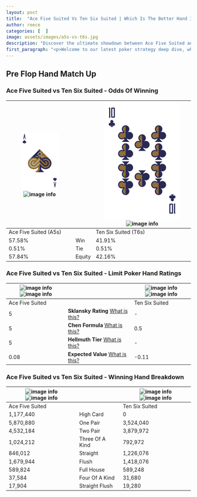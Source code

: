 ```yaml
---
layout: post
title:  "Ace Five Suited Vs Ten Six Suited | Which Is The Better Hand In Poker? A Complete Guide"
author: reece
categories: [  ]
image: assets/images/a5s-vs-t6s.jpg
description: "Discover the ultimate showdown between Ace Five Suited and Ten Six Suited in poker! Uncover the odds, strategies, and scenarios where one hand triumphs over the other. Get ready to up your poker game with this thrilling analysis."
first_paragraph: "<p>Welcome to our latest poker strategy deep dive, where we're pitting two distinct hands against each other in a high-stakes showdown: Ace Five Suited vs Ten Six Suited.</p><p>In the dynamic world of poker, every decision counts, and knowing which hand holds the upper hand is key to your success at the table.</p><p>In this article, we'll dissect these two hands, explore the scenarios where one dominates the other, and equip you with the knowledge to make strategic choices that can tip the odds in your favor.</p><p>Get ready to unravel the intriguing dynamics of these poker hands and elevate your game to new heights.</p>"
---
```




[comment]: # (sp0)

## Pre Flop Hand Match Up

<div class="table hand-ratings" markdown="1"> 



### Ace Five Suited vs Ten Six Suited - Odds Of Winning


    
| ![image info](assets/images/hand1/A.png) ![image info](assets/images/hand1/5s.png) |  | ![image info](assets/images/hand2/T.png) ![image info](assets/images/hand2/6s.png) |
| -------- | -------- | -------- |
| Ace Five Suited (A5s) |  | Ten Six Suited (T6s) |
| 57.58% | Win | 41.91% |
| 0.51% | Tie | 0.51% |
| 57.84% | Equity | 42.16% |




[comment]: # (sp1)



### Ace Five Suited vs Ten Six Suited - Limit Poker Hand Ratings


    
| ![image info](https://www.riverpairs.com/assets/images/hand1/A.png) ![image info](https://www.riverpairs.com/assets/images/hand1/5s.png) |  | ![image info](https://www.riverpairs.com/assets/images/hand2/T.png) ![image info](https://www.riverpairs.com/assets/images/hand2/6s.png) |
| -------- | -------- | -------- |
| Ace Five Suited |  | Ten Six Suited |
| 5 | **Sklansky Rating** [What is this?](/sklansky-rating-explained) | - |
| 5 | **Chen Formula** [What is this?](/chen-formula-explained) | 0.5 |
| 5 | **Hellmuth Tier** [What is this?](/Hellmuth-tier-explained) | - |
| 0.08 | **Expected Value** [What is this?](/expected-value-explained) | -0.11 |




[comment]: # (sp2)



### Ace Five Suited vs Ten Six Suited - Winning Hand Breakdown


    
| ![image info](https://www.riverpairs.com/assets/images/hand1/A.png) ![image info](https://www.riverpairs.com/assets/images/hand1/5s.png) |  | ![image info](https://www.riverpairs.com/assets/images/hand2/T.png) ![image info](https://www.riverpairs.com/assets/images/hand2/6s.png) |
| -------- | -------- | -------- |
| Ace Five Suited |  | Ten Six Suited |
| 1,177,440 | High Card | 0 |
| 5,870,880 | One Pair | 3,524,040 |
| 4,532,184 | Two Pair | 3,879,972 |
| 1,024,212 | Three Of A Kind | 792,972 |
| 846,012 | Straight | 1,226,076 |
| 1,679,944 | Flush | 1,418,076 |
| 589,824 | Full House | 589,248 |
| 37,584 | Four Of A Kind | 31,680 |
| 17,904 | Straight Flush | 19,280 |




[comment]: # (sp3)



</div>

[comment]: # (sp4)



[comment]: # (sp5)

